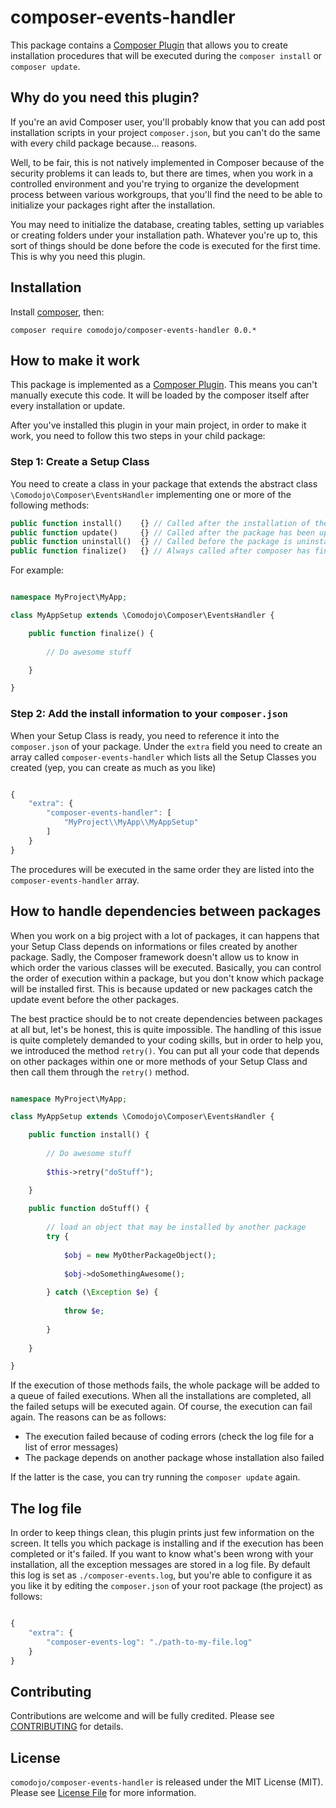 # composer-events-handler

This package contains a [Composer Plugin](https://getcomposer.org/doc/articles/plugins.md) that allows you to create installation procedures that will be executed during the `` composer install `` or `` composer update ``.

## Why do you need this plugin?

If you're an avid Composer user, you'll probably know that you can add post installation scripts in your project `` composer.json ``, but you can't do the same with every child package because... reasons.

Well, to be fair, this is not natively implemented in Composer because of the security problems it can leads to, but there are times, when you work in a controlled environment and you're trying to organize the development process between various workgroups, that you'll find the need to be able to initialize your packages right after the installation.

You may need to initialize the database, creating tables, setting up variables or creating folders under your installation path. Whatever you're up to, this sort of things should be done before the code is executed for the first time. This is why you need this plugin.

## Installation

Install [composer](https://getcomposer.org/), then:

`` composer require comodojo/composer-events-handler 0.0.* ``

## How to make it work

This package is implemented as a [Composer Plugin](https://getcomposer.org/doc/articles/plugins.md). This means you can't manually execute this code. It will be loaded by the composer itself after every installation or update.

After you've installed this plugin in your main project, in order to make it work, you need to follow this two steps in your child package:

### Step 1: Create a Setup Class

You need to create a class in your package that extends the abstract class `` \Comodojo\Composer\EventsHandler `` implementing one or more of the following methods:

```php 
public function install()    {} // Called after the installation of the package (including root package)
public function update()     {} // Called after the package has been updated
public function uninstall()  {} // Called before the package is uninstalled (you can use it to clean up)
public function finalize()   {} // Always called after composer has finished doing its job (install, update, create-project)
```

For example:

```php

namespace MyProject\MyApp;

class MyAppSetup extends \Comodojo\Composer\EventsHandler {

    public function finalize() {
        
		// Do awesome stuff

    }

}

```

### Step 2: Add the install information to your `` composer.json ``

When your Setup Class is ready, you need to reference it into the `` composer.json `` of your package. Under the `` extra `` field you need to create an array called `` composer-events-handler `` which lists all the Setup Classes you created (yep, you can create as much as you like)

```javascript

{
    "extra": {
        "composer-events-handler": [
            "MyProject\\MyApp\\MyAppSetup"
        ]
    }
}

```

The procedures will be executed in the same order they are listed into the `` composer-events-handler `` array.

## How to handle dependencies between packages

When you work on a big project with a lot of packages, it can happens that your Setup Class depends on informations or files created by another package. Sadly, the Composer framework doesn't allow us to know in which order the various classes will be executed.
Basically, you can control the order of execution within a package, but you don't know which package will be installed first. This is because updated or new packages catch the update event before the other packages.

The best practice should be to not create dependencies between packages at all but, let's be honest, this is quite impossible. The handling of this issue is quite completely demanded to your coding skills, but in order to help you, we introduced the method `` retry() ``.
You can put all your code that depends on other packages within one or more methods of your Setup Class and then call them through the `` retry() `` method.

```php

namespace MyProject\MyApp;

class MyAppSetup extends \Comodojo\Composer\EventsHandler {

    public function install() {
        
		// Do awesome stuff
		
		$this->retry("doStuff");

    }
    
    public function doStuff() {
    	
    	// load an object that may be installed by another package
    	try {
    	
    		$obj = new MyOtherPackageObject();
    		
    		$obj->doSomethingAwesome();
    		
    	} catch (\Exception $e) {
    	
    		throw $e;
    	
    	}
    	
    }

}

```

If the execution of those methods fails, the whole package will be added to a queue of failed executions. When all the installations are completed, all the failed setups will be executed again.
Of course, the execution can fail again. The reasons can be as follows:

- The execution failed because of coding errors (check the log file for a list of error messages)
- The package depends on another package whose installation also failed

If the latter is the case, you can try running the `` composer update `` again.

## The log file

In order to keep things clean, this plugin prints just few information on the screen. It tells you which package is installing and if the execution has been completed or it's failed.
If you want to know what's been wrong with your installation, all the exception messages are stored in a log file. By default this log is set as `` ./composer-events.log ``, but you're able to configure it as you like it by editing the `` composer.json `` of your root package (the project) as follows:

```javascript

{
    "extra": {
        "composer-events-log": "./path-to-my-file.log"
    }
}

```

## Contributing

Contributions are welcome and will be fully credited. Please see [CONTRIBUTING](CONTRIBUTING.md) for details.

## License

`` comodojo/composer-events-handler `` is released under the MIT License (MIT). Please see [License File](LICENSE) for more information.
